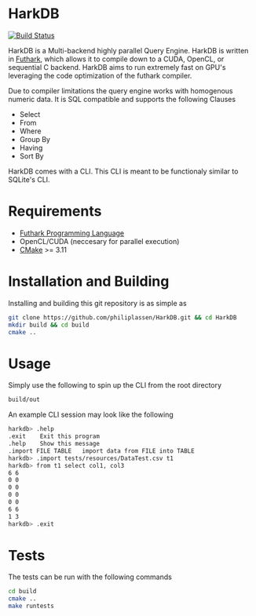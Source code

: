 # HarkDB
[![Build Status](https://travis-ci.org/philass/HarkDB.svg?branch=master)](https://travis-ci.org/philiplassen/HarkDB)

HarkDB is a Multi-backend highly parallel Query Engine. HarkDB is written in [Futhark](https://github.com/diku-dk/futhark), 
which allows it to compile down to a CUDA, OpenCL, or sequential C backend. 
HarkDB aims to run extremely fast on GPU's leveraging the code optimization of the futhark compiler.

Due to compiler limitations the query engine works with homogenous numeric data. It is SQL compatible and supports
the following Clauses
- Select
- From 
- Where
- Group By
- Having
- Sort By

HarkDB comes with a CLI. This CLI is meant to be functionaly similar to SQLite's CLI. 

# Requirements

- [Futhark Programming Language](https://github.com/diku-dk/futhark) 
- OpenCL/CUDA (neccesary for parallel execution)
- [CMake](https://cmake.org/download/) >= 3.11


# Installation and Building

Installing and building this git repository is as simple as
```bash
git clone https://github.com/philiplassen/HarkDB.git && cd HarkDB
mkdir build && cd build
cmake ..
```

# Usage

Simply use the following to spin up the CLI from the root directory
```bash
build/out
```
An example CLI session may look like the following
```bash
harkdb> .help
.exit 	 Exit this program
.help 	 Show this message
.import FILE TABLE 	 import data from FILE into TABLE
harkdb> .import tests/resources/DataTest.csv t1
harkdb> from t1 select col1, col3
6 6
0 0
0 0
0 0
0 0
6 6
1 3
harkdb> .exit
```

# Tests

The tests can be run with the following commands

```bash
cd build
cmake ..
make runtests
```
